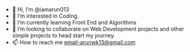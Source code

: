 - 👋 Hi, I’m @iamarun013
- 👀 I’m interested in Coding.
- 🌱 I’m currently learning Front End and Algorithms
- 💞️ I’m looking to collaborate on Web Development projects and other simple projects to head start my journey. 
- 📫 How to reach me email-arunwk13@gmail.com

<!---
iamarun013/iamarun013 is a ✨ special ✨ repository because its `README.md` (this file) appears on your GitHub profile.
You can click the Preview link to take a look at your changes.
--->
